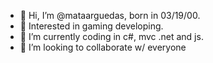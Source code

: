 - 👋 Hi, I’m @mataarguedas, born in 03/19/00.
- 👀 Interested in gaming developing. 
- 🌱 I’m currently coding in c#, mvc .net and js.
- 💞️ I’m looking to collaborate w/ everyone

<!---
mataarguedas/mataarguedas is a ✨ special ✨ repository because its `README.md` (this file) appears on your GitHub profile.
You can click the Preview link to take a look at your changes.
--->
